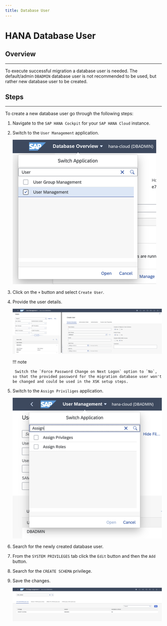 ```yaml
---
title: Database User
---
```


HANA Database User
===

## Overview
---

To execute successful migration a database user is needed.
The default/admin `DBADMIN` database user is not recommended to be used, but rather new database user to be created.

## Steps
---

To create a new database user go through the following steps:

1. Navigate to the `SAP HANA Cockpit` for your `SAP HANA Cloud` instance.
2. Switch to the `User Management` application.

    ![XSK - Migration Architecture](/img/setup/database-user/1-user-management.png)

3. Click on the `+` button and select `Create User`.
4. Provide the user details.

    ![XSK - Migration Architecture](/img/setup/database-user/2-create-user.png)

    !!! note

        Switch the `Force Password Change on Next Logon` option to `No`, so that the provided password for the migration database user won't be changed and could be used in the XSK setup steps.

5. Switch to the `Assign Priviliges` application.

    ![XSK - Migration Architecture](/img/setup/database-user/3-assign-privilege.png)

6. Search for the newly created database user.
7. From the `SYSTEM PRIVILEGES` tab click the `Edit` button and then the `Add` button.
8. Search for the `CREATE SCHEMA` privilege.
9. Save the changes.

    ![XSK - Migration Architecture](/img/setup/database-user/4-create-schema-privilege.png)
